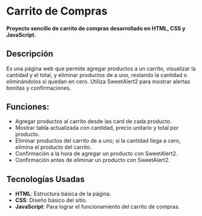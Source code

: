
# Carrito de Compras

#### Proyecto sencillo de carrito de compras desarrollado en HTML, CSS y JavaScript. 

## Descripción
Es una página web que permite agregar productos a un carrito, visualizar la cantidad y el total, y eliminar productos de a uno, restando la cantidad o eliminándolos si quedan en cero. Utiliza SweetAlert2 para mostrar alertas bonitas y confirmaciones.

## Funciones:
-   Agregar productos al carrito desde las card de cada producto.
-   Mostrar tabla actualizada con cantidad, precio unitario y total por producto.    
-   Eliminar productos del carrito de a uno; si la cantidad llega a cero, elimina el producto del carrito.    
-   Confirmación a la hora de agregar un producto con SweetAlert2.
-   Confirmación antes de eliminar un producto con SweetAlert2.

## Tecnologías Usadas
- **HTML**:  Estructura básica de la página.
- **CSS**: Diseño básico del sitio.
- **JavaScript**: Para lograr el funcionamiento del carrito de compras.
